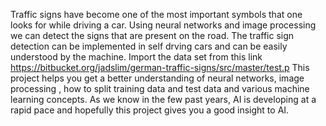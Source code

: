 Traffic signs have become one of the most important symbols that one looks for while driving a car. Using neural networks and image processing we can detect the signs that are present on the road. The traffic sign detection can be implemented in self drving cars and can be easily understood by the machine.
Import the data set from this link https://bitbucket.org/jadslim/german-traffic-signs/src/master/test.p
This project helps you get a better understanding of neural networks, image processing , how to split training data and test data and various machine learning concepts.
As we know in the few past years, AI is developing at a rapid pace and hopefully this project gives you a good insight to AI.
